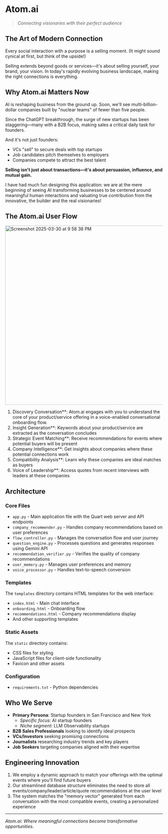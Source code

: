 # Atom.ai

> *Connecting visionaries with their perfect audience*

## The Art of Modern Connection

Every social interaction with a purpose is a selling moment. (It might sound cynical at first, but think of the upside!)

Selling extends beyond goods or services—it's about selling yourself, your brand, your vision. In today's rapidly evolving business landscape, making the right connections is everything.

## Why Atom.ai Matters Now

AI is reshaping business from the ground up. Soon, we'll see multi-billion-dollar companies built by "nuclear teams" of fewer than five people.

Since the ChatGPT breakthrough, the surge of new startups has been staggering—many with a B2B focus, making sales a critical daily task for founders.

And it's not just founders:
- VCs "sell" to secure deals with top startups
- Job candidates pitch themselves to employers
- Companies compete to attract the best talent

**Selling isn't just about transactions—it's about persuasion, influence, and mutual gain.**

I have had much fun designing this application: we are at the mere beginning of seeing AI transforming businesses to be centered around meaningful human interactions and valuating true contribution from the innovative, the builder and the real visionaries!

## The Atom.ai User Flow
<img width="573" alt="Screenshot 2025-03-30 at 9 58 38 PM" src="https://github.com/user-attachments/assets/0f4d97e2-c634-41c3-8f09-42610ca12630" />


1. Discovery Conversation**: Atom.ai engages with you to understand the core of your product/service offering in a voice-enabled conversational onboarding flow. 
2. Insight Generation**: Keywords about your product/service are extracted as the conversation concludes
3. Strategic Event Matching**: Receive recommendations for events where potential buyers will be present
4. Company Intelligence**: Get insights about companies where these potential connections work
5. Compatibility Analysis**: Learn why these companies are ideal matches as buyers
6. Voice of Leadership**: Access quotes from recent interviews with leaders at these companies

## Architecture

### Core Files

- `app.py` - Main application file with the Quart web server and API endpoints
- `company_recommender.py` - Handles company recommendations based on user preferences
- `flow_controller.py` - Manages the conversation flow and user journey
- `question_engine.py` - Processes questions and generates responses using Gemini API
- `recommendation_verifier.py` - Verifies the quality of company recommendations
- `user_memory.py` - Manages user preferences and memory
- `voice_processor.py` - Handles text-to-speech conversion

### Templates

The `templates` directory contains HTML templates for the web interface:
- `index.html` - Main chat interface
- `onboarding.html` - Onboarding flow
- `recommendations.html` - Company recommendations display
- And other supporting templates

### Static Assets

The `static` directory contains:
- CSS files for styling
- JavaScript files for client-side functionality
- Favicon and other assets

### Configuration

- `requirements.txt` - Python dependencies

## Who We Serve

- **Primary Persona**: Startup founders in San Francisco and New York
  - *Specific focus*: AI startup founders
  - *Niche segment*: LLM Observability startups
- **B2B Sales Professionals** looking to identify ideal prospects
- **VCs/Investors** seeking promising connections
- **Journalists** researching industry trends and key players
- **Job Seekers** targeting companies aligned with their expertise

## Engineering Innovation

1. We employ a dynamic approach to match your offerings with the optimal events where you'll find future buyers
2. Our streamlined database structure eliminates the need to store all events/company/leader/article/quote recommendations at the user level
3. The system matches the "memory vector" generated from each conversation with the most compatible events, creating a personalized experience

---

*Atom.ai: Where meaningful connections become transformative opportunities.*
